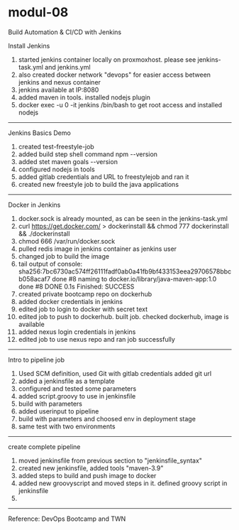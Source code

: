 # modul-08
Build Automation &amp; CI/CD with Jenkins


Install Jenkins
1. started jenkins container locally on proxmoxhost. please see jenkins-task.yml and jenkins.yml
2. also created docker network "devops" for easier access between jenkins and nexus container
3. jenkins available at IP:8080
4. added maven in tools. installed nodejs plugin
5. docker exec -u 0 -it jenkins /bin/bash to get root access and installed nodejs

--------------------------------------------------

Jenkins Basics Demo
1. created test-freestyle-job
2. added build step shell command npm --version
3. added stet maven goals --version
4. configured nodejs in tools
5. added gitlab credentials and URL to freestylejob and ran it
6. created new freestyle job to build the java applications


--------------------------------------------------

Docker in Jenkins
1. docker.sock is already mounted, as can be seen in the jenkins-task.yml
2. curl https://get.docker.com/ > dockerinstall && chmod 777 dockerinstall && ./dockerinstall
3. chmod 666 /var/run/docker.sock
4. pulled redis image in jenkins container as jenkins user
5. changed job to build the image
6. tail output of console:
sha256:7bc6730ac574ff26111fadf0ab0a41fb9bf433153eea29706578bbcb058acaf7 done
#8 naming to docker.io/library/java-maven-app:1.0 done
#8 DONE 0.1s
Finished: SUCCESS
7. created private bootcamp repo on dockerhub
8. added docker credentials in jenkins
9. edited job to login to docker with secret text
10. edited job to push to dockerhub. built job. checked dockerhub, image is available
11. added nexus login credentials in jenkins
12. edited job to use nexus repo and ran job successfully

--------------------------------------------------

Intro to pipeline job
1. Used SCM definition, used Git with gitlab credentials added git url
2. added a jenkinsfile as a template
3. configured and tested some parameters
4. added script.groovy to use in jenkinsfile
5. build with parameters
6. added userinput to pipeline
7. build with parameters and choosed env in deployment stage
8. same test with two environments

--------------------------------------------------

create complete pipeline
1. moved jenkinsfile from previous section to "jenkinsfile_syntax"
2. created new jenkinsfile, added tools "maven-3.9"
3. added steps to build and push image to docker
4. added new groovyscript and moved steps in it. defined groovy script in jenkinsfile
5. 






--------------------------------------------------


Reference: DevOps Bootcamp and TWN